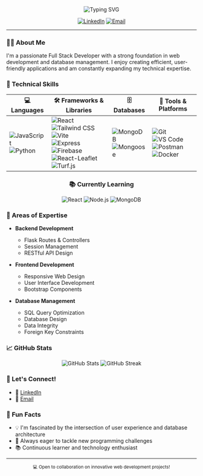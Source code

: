 <div align="center">
  <img src="https://readme-typing-svg.herokuapp.com?font=Fira+Code&pause=1000&color=54A6FF&center=true&vCenter=true&width=435&lines=Hi+%F0%9F%91%8B%2C+I'm+Abdallah+Yessine+Kriaa;Full+Stack+Developer;Always+learning+new+things" alt="Typing SVG" />
  
  [![LinkedIn](https://img.shields.io/badge/LinkedIn-%230077B5.svg?logo=linkedin&logoColor=white)](https://www.linkedin.com/in/abdallah-yessine-kriaa-4355562b2/)
  [![Email](https://img.shields.io/badge/Email-D14836?logo=gmail&logoColor=white)](mailto:abdallahkriaa0@gmail.com)
</div>

---

### 👨‍💻 About Me

I'm a passionate Full Stack Developer with a strong foundation in web development and database management. I enjoy creating efficient, user-friendly applications and am constantly expanding my technical expertise.

### 🚀 Technical Skills

<div align="center">

| 💻 Languages | 🛠 Frameworks & Libraries | 🗄️ Databases | 🔧 Tools & Platforms |
|--------------|---------------------------|--------------|----------------------|
| ![JavaScript](https://img.shields.io/badge/JavaScript-F7DF1E?style=flat&logo=javascript&logoColor=black) <br> ![Python](https://img.shields.io/badge/Python-3776AB?style=flat&logo=python&logoColor=white) | ![React](https://img.shields.io/badge/React-61DAFB?style=flat&logo=react&logoColor=black) <br> ![Tailwind CSS](https://img.shields.io/badge/Tailwind_CSS-38B2AC?style=flat&logo=tailwindcss&logoColor=white) <br> ![Vite](https://img.shields.io/badge/Vite-646CFF?style=flat&logo=vite&logoColor=white) <br> ![Express](https://img.shields.io/badge/Express-000000?style=flat&logo=express&logoColor=white) <br> ![Firebase](https://img.shields.io/badge/Firebase-FFCA28?style=flat&logo=firebase&logoColor=black) <br> ![React-Leaflet](https://img.shields.io/badge/React--Leaflet-3F51B5?style=flat&logo=leaflet&logoColor=white) <br> ![Turf.js](https://img.shields.io/badge/Turf.js-5C2D91?style=flat&logo=javascript&logoColor=white) | ![MongoDB](https://img.shields.io/badge/MongoDB-47A248?style=flat&logo=mongodb&logoColor=white) <br> ![Mongoose](https://img.shields.io/badge/Mongoose-000000?style=flat&logo=mongodb&logoColor=white) | ![Git](https://img.shields.io/badge/Git-F05032?style=flat&logo=git&logoColor=white) <br> ![VS Code](https://img.shields.io/badge/VS%20Code-007ACC?style=flat&logo=visual-studio-code&logoColor=white) <br> ![Postman](https://img.shields.io/badge/Postman-FF6C37?style=flat&logo=postman&logoColor=white) <br> ![Docker](https://img.shields.io/badge/Docker-2496ED?style=flat&logo=docker&logoColor=white) |
### 📚 Currently Learning

![React](https://img.shields.io/badge/React-61DAFB?style=for-the-badge&logo=react&logoColor=black)
![Node.js](https://img.shields.io/badge/Node.js-339933?style=for-the-badge&logo=node.js&logoColor=white)
![MongoDB](https://img.shields.io/badge/MongoDB-47A248?style=for-the-badge&logo=mongodb&logoColor=white)

</div>

### 🎯 Areas of Expertise

- **Backend Development**
  - Flask Routes & Controllers
  - Session Management
  - RESTful API Design

- **Frontend Development**
  - Responsive Web Design
  - User Interface Development
  - Bootstrap Components

- **Database Management**
  - SQL Query Optimization
  - Database Design
  - Data Integrity
  - Foreign Key Constraints

### 📈 GitHub Stats

<div align="center">
  <img src="https://github-readme-stats.vercel.app/api?username=Kriaa89&show_icons=true&theme=tokyonight" alt="GitHub Stats" />
  <img src="https://github-readme-streak-stats.herokuapp.com/?user=Kriaa89&theme=tokyonight" alt="GitHub Streak" />
</div>

### 🤝 Let's Connect!

- 💼 [LinkedIn](https://www.linkedin.com/in/abdallah-yessine-kriaa-4355562b2/)
- 📧 [Email](mailto:abdallahkriaa0@gmail.com)

### 🌟 Fun Facts

- 💡 I'm fascinated by the intersection of user experience and database architecture
- 🎯 Always eager to tackle new programming challenges
- 📚 Continuous learner and technology enthusiast

---

<div align="center">
  <sub>💻 Open to collaboration on innovative web development projects!</sub>
</div>


<!---
Kriaa89/Kriaa89 is a ✨ special ✨ repository because its `README.md` (this file) appears on your GitHub profile.
You can click the Preview link to take a look at your changes.
--->
